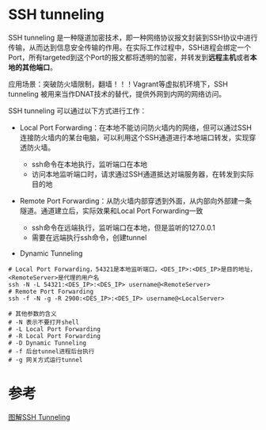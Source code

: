 # SSH tunneling

SSH tunneling 是一种隧道加密技术，即一种网络协议报文封装到SSH协议中进行传输，从而达到信息安全传输的作用。在实际工作过程中，SSH进程会绑定一个Port，所有targeted到这个Port的报文都将透明的加密，并转发到**远程主机**或者**本地的其他端口**。

应用场景：突破防火墙限制，翻墙！！！Vagrant等虚拟机环境下，SSH tunneling 被用来当作DNAT技术的替代，提供外网到内网的网络访问。


SSH tunneling 可以通过以下方式进行工作：

- Local Port Forwarding：在本地不能访问防火墙内的网络，但可以通过SSH连接防火墙内的某台电脑，可以利用这个SSH通道进行本地端口转发，实现穿透防火墙。

    - ssh命令在本地执行，监听端口在本地
    - 访问本地监听端口时，请求通过SSH通道抵达对端服务器，在转发到实际目的地


- Remote Port Forwarding：从防火墙内部穿透到外面，从内部向外部建一条隧道。通道建立后，实际效果和Local Port Forwarding一致
    - ssh命令在远端执行，监听端口在本地，但是监听的127.0.0.1
    - 需要在远端执行ssh命令，创建tunnel

- Dynamic Tunneling


```shell
# Local Port Forwarding，54321是本地监听端口，<DES_IP>:<DES_IP>是目的地址，<RemoteServer>是代理的用户名
ssh -N -L 54321:<DES_IP>:<DES_IP> username@<RemoteServer>
# Remote Port Forwarding
ssh -f -N -g -R 2900:<DES_IP>:<DES_IP> username@<LocalServer>

# 其他参数的含义
# -N 表示不要打开shell
# -L Local Port Forwarding
# -R Local Port Forwarding
# -D Dynamic Tunneling
# -f 后台tunnel进程后台执行
# -g 网关方式运行tunnel

```

# 参考

[图解SSH Tunneling](https://www.cnblogs.com/kidsitcn/p/11090252.html)